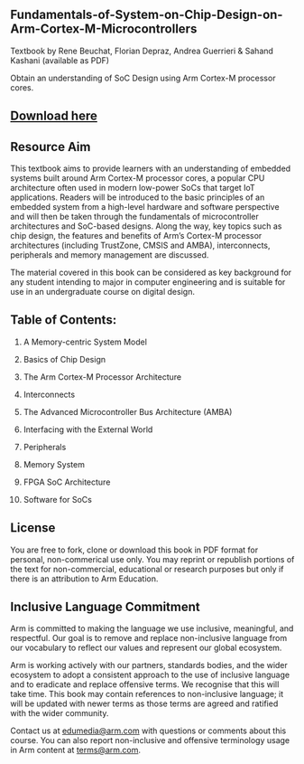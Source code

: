 ## Fundamentals-of-System-on-Chip-Design-on-Arm-Cortex-M-Microcontrollers
Textbook by Rene Beuchat, Florian Depraz, Andrea Guerrieri & Sahand Kashani (available as PDF)

Obtain an understanding of SoC Design using Arm Cortex-M processor cores.

## [Download here](https://github.com/arm-university/Fundamentals-of-System-on-Chip-Design-on-Arm-Cortex-M-Microcontrollers/blob/main/Fundamentals%20of%20SoC%20Design%20on%20Arm%20Cortex-M%20Miconcontrollers_textbook.pdf)

## Resource Aim
This textbook aims to provide learners with an understanding of embedded systems built around Arm Cortex-M processor cores, a popular CPU architecture often used in modern low-power SoCs that target IoT applications. Readers will be introduced to the basic principles of an embedded system from a high-level hardware and software perspective and will then be taken through the fundamentals of microcontroller architectures and SoC-based designs. Along the way, key topics such as chip design, the features and benefits of Arm’s Cortex-M processor architectures (including TrustZone, CMSIS and AMBA), interconnects, peripherals and memory management are discussed.

The material covered in this book can be considered as key background for any student intending to major in computer engineering and is suitable for use in an undergraduate course on digital design.

## Table of Contents:
1.	A Memory-centric System Model

2.	Basics of Chip Design

3.	The Arm Cortex-M Processor Architecture

4.	Interconnects

5.	The Advanced Microcontroller Bus Architecture (AMBA)

6.	Interfacing with the External World

7.	Peripherals

8.	Memory System

9.	FPGA SoC Architecture

10. Software for SoCs

## License
You are free to fork, clone or download this book in PDF format for personal, non-commerical use only. 
You may reprint or republish portions of the text for non-commercial, educational or research purposes but only if there is an attribution to Arm Education.

## Inclusive Language Commitment
Arm is committed to making the language we use inclusive, meaningful, and respectful. Our goal is to remove and replace non-inclusive language from our vocabulary to reflect our values and represent our global ecosystem.

Arm is working actively with our partners, standards bodies, and the wider ecosystem to adopt a consistent approach to the use of inclusive language and to eradicate and replace offensive terms. We recognise that this will take time. This book may contain references to non-inclusive language; it will be updated with newer terms as those terms are agreed and ratified with the wider community.

Contact us at edumedia@arm.com with questions or comments about this course. You can also report non-inclusive and offensive terminology usage in Arm content at terms@arm.com.
